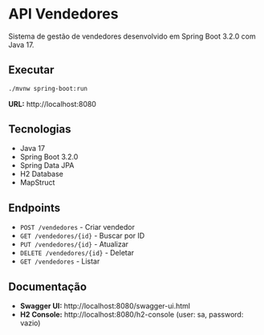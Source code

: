 # API Vendedores

Sistema de gestão de vendedores desenvolvido em Spring Boot 3.2.0 com Java 17.

## Executar

```bash
./mvnw spring-boot:run
```

**URL:** http://localhost:8080

## Tecnologias

- Java 17
- Spring Boot 3.2.0
- Spring Data JPA
- H2 Database
- MapStruct

## Endpoints

- `POST /vendedores` - Criar vendedor
- `GET /vendedores/{id}` - Buscar por ID  
- `PUT /vendedores/{id}` - Atualizar
- `DELETE /vendedores/{id}` - Deletar
- `GET /vendedores` - Listar

## Documentação

- **Swagger UI:** http://localhost:8080/swagger-ui.html
- **H2 Console:** http://localhost:8080/h2-console (user: sa, password: vazio)
